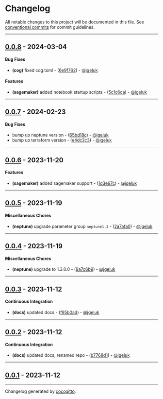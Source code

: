 # Changelog
All notable changes to this project will be documented in this file. See [conventional commits](https://www.conventionalcommits.org/) for commit guidelines.

- - -
## [0.0.8](https://github.com/EKGF/terraform-aws-neptune/compare/0.0.7..0.0.8) - 2024-03-04
#### Bug Fixes
- **(cog)** fixed cog.toml - ([6e9f762](https://github.com/EKGF/terraform-aws-neptune/commit/6e9f7620ff082145b62561f1cd5873d115498b45)) - [@jgeluk](https://github.com/jgeluk)
#### Features
- **(sagemaker)** added notebook startup scripts - ([5c1c6ca](https://github.com/EKGF/terraform-aws-neptune/commit/5c1c6cac227dc334464689fb1a2f63547e7b0ed7)) - [@jgeluk](https://github.com/jgeluk)

- - -

## [0.0.7](https://github.com/EKGF/terraform-neptune/compare/0.0.6..0.0.7) - 2024-02-23
#### Bug Fixes
- bump up neptune version - ([65bd18c](https://github.com/EKGF/terraform-neptune/commit/65bd18ce1048a3990e0ff8df700209f612624fcb)) - [@jgeluk](https://github.com/jgeluk)
- bump up terraform version - ([e4dc2c3](https://github.com/EKGF/terraform-neptune/commit/e4dc2c3017fe3d42b663d4d556040c44d1f99ed1)) - [@jgeluk](https://github.com/jgeluk)

- - -

## [0.0.6](https://github.com/EKGF/terraform-neptune/compare/0.0.5..0.0.6) - 2023-11-20
#### Features
- **(sagemaker)** added sagemaker support - ([1d3e97c](https://github.com/EKGF/terraform-neptune/commit/1d3e97c4a79c7e9d8015e020adea48d2ace739ab)) - [@jgeluk](https://github.com/jgeluk)

- - -

## [0.0.5](https://github.com/EKGF/terraform-neptune/compare/0.0.4..0.0.5) - 2023-11-19
#### Miscellaneous Chores
- **(neptune)** upgrade parameter group `neptune1.3` - ([2a7afa0](https://github.com/EKGF/terraform-neptune/commit/2a7afa0e50b5a6ef11a0c926ff439656ea4aad88)) - [@jgeluk](https://github.com/jgeluk)

- - -

## [0.0.4](https://github.com/EKGF/terraform-neptune/compare/0.0.3..0.0.4) - 2023-11-19
#### Miscellaneous Chores
- **(neptune)** upgrade to 1.3.0.0 - ([9a7c6b9](https://github.com/EKGF/terraform-neptune/commit/9a7c6b90e475a90cda8151144568674e23c9a8b6)) - [@jgeluk](https://github.com/jgeluk)

- - -

## [0.0.3](https://github.com/EKGF/terraform-neptune/compare/0.0.2..0.0.3) - 2023-11-12
#### Continuous Integration
- **(docs)** updated docs - ([f95b0ad](https://github.com/EKGF/terraform-neptune/commit/f95b0adf762bc8621d33f6bd88529049a02dd679)) - [@jgeluk](https://github.com/jgeluk)

- - -

## [0.0.2](https://github.com/EKGF/terraform-neptune/compare/0.0.1..0.0.2) - 2023-11-12
#### Continuous Integration
- **(docs)** updated docs, renamed repo - ([b7768d1](https://github.com/EKGF/terraform-neptune/commit/b7768d13829fdcf723a3bd2d5079fa36d07e7440)) - [@jgeluk](https://github.com/jgeluk)

- - -

## [0.0.1](https://github.com/EKGF/terraform-neptune/compare/2c88853d8104f23782234297e4b63810b43826d9..0.0.1) - 2023-11-12

- - -

Changelog generated by [cocogitto](https://github.com/cocogitto/cocogitto).